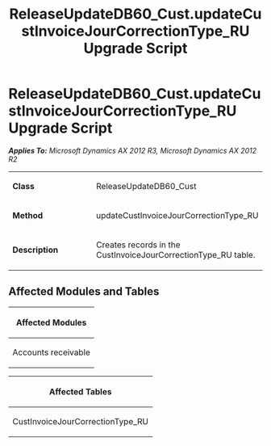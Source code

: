 ﻿---
title: ReleaseUpdateDB60_Cust.updateCustInvoiceJourCorrectionType_RU Upgrade Script
TOCTitle: ReleaseUpdateDB60_Cust.updateCustInvoiceJourCorrectionType_RU Upgrade Script
ms:assetid: eabee182-7bb4-ddd0-fa01-274595057634
ms:mtpsurl: https://msdn.microsoft.com/en-us/library/JJ719899(v=AX.60)
ms:contentKeyID: 49711971
ms.date: 05/18/2015
mtps_version: v=AX.60
---

# ReleaseUpdateDB60\_Cust.updateCustInvoiceJourCorrectionType\_RU Upgrade Script 


_**Applies To:** Microsoft Dynamics AX 2012 R3, Microsoft Dynamics AX 2012 R2_

<table>
<colgroup>
<col style="width: 50%" />
<col style="width: 50%" />
</colgroup>
<tbody>
<tr class="odd">
<td><p><strong>Class</strong></p></td>
<td><p>ReleaseUpdateDB60_Cust</p></td>
</tr>
<tr class="even">
<td><p><strong>Method</strong></p></td>
<td><p>updateCustInvoiceJourCorrectionType_RU</p></td>
</tr>
<tr class="odd">
<td><p><strong>Description</strong></p></td>
<td><p>Creates records in the CustInvoiceJourCorrectionType_RU table.</p></td>
</tr>
</tbody>
</table>


## Affected Modules and Tables

<table>
<colgroup>
<col style="width: 100%" />
</colgroup>
<thead>
<tr class="header">
<th><p>Affected Modules</p></th>
</tr>
</thead>
<tbody>
<tr class="odd">
<td><p>Accounts receivable</p></td>
</tr>
</tbody>
</table>


<table>
<colgroup>
<col style="width: 100%" />
</colgroup>
<thead>
<tr class="header">
<th><p>Affected Tables</p></th>
</tr>
</thead>
<tbody>
<tr class="odd">
<td><p>CustInvoiceJourCorrectionType_RU</p></td>
</tr>
</tbody>
</table>

  


